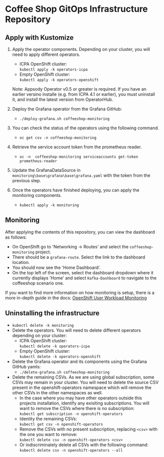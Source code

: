 # Coffee Shop GitOps Infrastructure Repository

## Apply with Kustomize

1. Apply the operator components. Depending on your cluster, you will need to apply different operators.  
   * ICPA OpenShift cluster:  
   `kubectl apply -k operators-icpa`  
   * Empty OpenShift cluster:  
   `kubectl apply -k operators-openshift`

    Note: Appsody Operator v0.5 or greater is required. If you have an earlier versino installe (e.g. from ICPA 4.1 or earlier), you must uninstall it, and install the latest version from OperatorHub.
1. Deploy the Grafana operator from the Grafana GitHub:
   * `./deploy-grafana.sh coffeeshop-monitoring`
1. You can check the status of the operators using the following command.
   * `oc get csv -n coffeeshop-monitoring`
1. Retrieve the service account token from the prometheus reader.
   * `oc -n  coffeeshop-monitoring serviceaccounts get-token prometheus-reader`
1. Update the GrafanaDataSource in `monitoring\base\grafana\base\grafana.yaml` with the token from the previous step.
1. Once the operators have finished deploying, you can apply the monitoring components.
   * `kubectl apply -k monitoring`

## Monitoring

After applying the contents of this repository, you can view the dashboard as follows:

* On OpenShift go to 'Networking -> Routes' and select the `coffeeshop-monitoring` project.
* There should be a `grafana-route`. Select the link to the dashboard location.
* You should now see the 'Home Dashboard'.
* On the top left of the screen, select the dashboard dropdown where it currently displays 'Home' and select `Kafka-Dashboard` to navigate to the coffeeshop scenario one.

If you want to find more information on how monitoring is setup, there is a more in-depth guide in the docs: <a href="docs/openshift-user-workload-monitoring">OpenShift User Workload Monitoring</a>

## Uninstalling the infrastructure

* `kubectl delete -k monitoring`
* Delete the operators. You will need to delete different operators depending on your cluster:
  * ICPA OpenShift cluster:  
  `kubectl delete -k operators-icpa`  
  * Empty OpenShift cluster:  
  `kubectl delete -k operators-openshift` 
* Delete the Grafana operator and its components using the Grafana GitHub yamls:
   * `./delete-grafana.sh coffeeshop-monitoring`
* Delete the remaining CSVs. As we are using global subscription, some CSVs may remain in your cluster. You will need to delete the source CSV present in the openshift-operators namespace which will remove the other CSVs in the other namespaces as well.
  * In the case where you may have other operators outside this projects installation, identify any exisiting subscriptions. You will want to remove the CSVs where there is no subscription:  
  `kubectl get subscription -n openshift-operators`
  * Identity the remaining CSVs:  
  `kubectl get csv -n openshift-operators`  
  * Remove the CSVs with no present subscription, replacing `<csv>` with the one you want to remove:  
  `kubectl delete csv -n openshift-operators <csv>`
  * Or indiscriminately delete all CSVs with the following command:  
  `kubectl delete csv -n openshift-operators --all`

